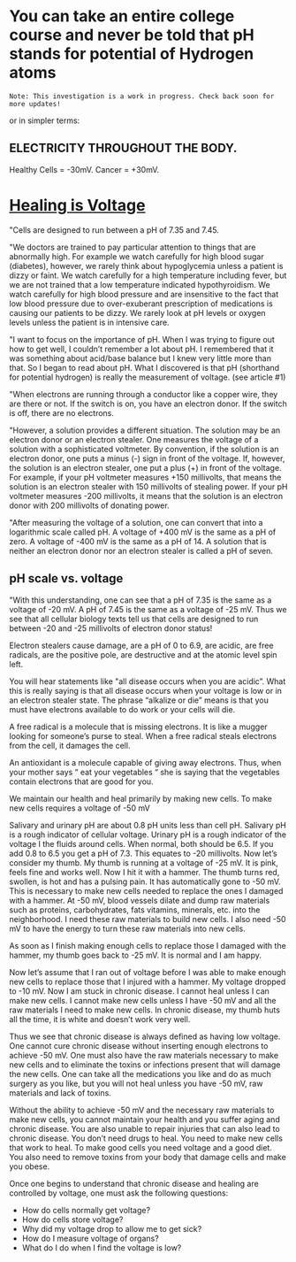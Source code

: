 # You can take an entire college course and never be told that pH stands for potential of Hydrogen atoms

```
Note: This investigation is a work in progress. Check back soon for more updates!
```

or in simpler terms:

## ELECTRICITY THROUGHOUT THE BODY.

Healthy Cells = -30mV. Cancer = +30mV.

# [Healing is Voltage](https://www.tennantbiomodulator.ca/2-uncategorised/11-dr-jerry-tennant-healing-is-voltage?start=1)

"Cells are designed to run between a pH of 7.35 and 7.45.

"We doctors are trained to pay particular attention to things that are abnormally high. For example we watch carefully
for high blood sugar (diabetes), however, we rarely think about hypoglycemia unless a patient is dizzy or faint. We
watch carefully for a high temperature including fever, but we are not trained that a low temperature indicated
hypothyroidism. We watch carefully for high blood pressure and are insensitive to the fact that low blood pressure due
to over-exuberant prescription of medications is causing our patients to be dizzy. We rarely look at pH levels or oxygen
levels unless the patient is in intensive care.

"I want to focus on the importance of pH. When I was trying to figure out how to get well, I couldn’t remember a lot
about pH. I remembered that it was something about acid/base balance but I knew very little more than that. So I began
to read about pH. What I discovered is that pH (shorthand for potential hydrogen) is really the measurement of
voltage. (see article #1)

"When electrons are running through a conductor like a copper wire, they are there or not. If the switch is on, you have
an electron donor. If the switch is off, there are no electrons.

"However, a solution provides a different situation. The solution may be an electron donor or an electron stealer. One
measures the voltage of a solution with a sophisticated voltmeter. By convention, if the solution is an electron donor,
one puts a minus (-) sign in front of the voltage. If, however, the solution is an electron stealer, one put a plus (+)
in front of the voltage. For example, if your pH voltmeter measures +150 millivolts, that means the solution is an
electron stealer with 150 millivolts of stealing power. If your pH voltmeter measures -200 millivolts, it means that the
solution is an electron donor with 200 millivolts of donating power.

"After measuring the voltage of a solution, one can convert that into a logarithmic scale called pH. A voltage of +400
mV is the same as a pH of zero. A voltage of -400 mV is the same as a pH of 14. A solution that is neither an electron
donor nor an electron stealer is called a pH of seven.

## pH scale vs. voltage

"With this understanding, one can see that a pH of 7.35 is the same as a voltage of -20 mV. A pH of 7.45 is the same as
a voltage of -25 mV. Thus we see that all cellular biology texts tell us that cells are designed to run between -20 and
-25 millivolts of electron donor status!

Electron stealers cause damage, are a pH of 0 to 6.9, are acidic, are free radicals, are the positive pole, are
destructive and at the atomic level spin left.

You will hear statements like "all disease occurs when you are acidic”. What this is really saying is that all disease
occurs when your voltage is low or in an electron stealer state. The phrase “alkalize or die” means is that you must
have electrons available to do work or your cells will die.

A free radical is a molecule that is missing electrons. It is like a mugger looking for someone’s purse to steal. When a
free radical steals electrons from the cell, it damages the cell.

An antioxidant is a molecule capable of giving away electrons. Thus, when your mother says “ eat your vegetables “ she
is saying that the vegetables contain electrons that are good for you.

We maintain our health and heal primarily by making new cells. To make new cells requires a voltage of -50 mV

Salivary and urinary pH are about 0.8 pH units less than cell pH. Salivary pH is a rough indicator of cellular voltage.
Urinary pH is a rough indicator of the voltage I the fluids around cells. When normal, both should be 6.5. If you add
0.8 to 6.5 you get a pH of 7.3. This equates to -20 millivolts.
Now let’s consider my thumb. My thumb is running at a voltage of -25 mV. It is pink, feels fine and works well. Now I
hit it with a hammer. The thumb turns red, swollen, is hot and has a pulsing pain. It has automatically gone to -50 mV.
This is necessary to make new cells needed to replace the ones I damaged with a hammer. At -50 mV, blood vessels dilate
and dump raw materials such as proteins, carbohydrates, fats vitamins, minerals, etc. into the neighborhood. I need
these raw materials to build new cells. I also need -50 mV to have the energy to turn these raw materials into new
cells.

As soon as I finish making enough cells to replace those I damaged with the hammer, my thumb goes back to -25 mV. It is
normal and I am happy.

Now let’s assume that I ran out of voltage before I was able to make enough new cells to replace those that I injured
with a hammer. My voltage dropped to -10 mV. Now I am stuck in chronic disease. I cannot heal unless I can make new
cells. I cannot make new cells unless I have -50 mV and all the raw materials I need to make new cells. In chronic
disease, my thumb huts all the time, it is white and doesn’t work very well.

Thus we see that chronic disease is always defined as having low voltage. One cannot cure chronic disease without
inserting enough electrons to achieve -50 mV. One must also have the raw materials necessary to make new cells and to
eliminate the toxins or infections present that will damage the new cells. One can take all the medications you like and
do as much surgery as you like, but you will not heal unless you have -50 mV, raw materials and lack of toxins.

Without the ability to achieve -50 mV and the necessary raw materials to make new cells, you cannot maintain your health
and you suffer aging and chronic disease. You are also unable to repair injuries that can also lead to chronic disease.
You don’t need drugs to heal. You need to make new cells that work to heal. To make good cells you need voltage and a
good diet. You also need to remove toxins from your body that damage cells and make you obese.

Once one begins to understand that chronic disease and healing are controlled by voltage, one must ask the following
questions:

* How do cells normally get voltage?
* How do cells store voltage?
* Why did my voltage drop to allow me to get sick?
* How do I measure voltage of organs?
* What do I do when I find the voltage is low?